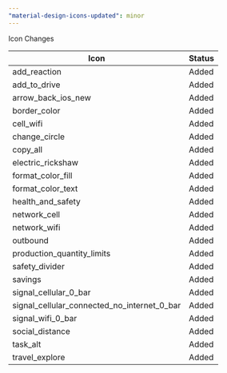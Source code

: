 ```yaml
---
"material-design-icons-updated": minor
---
```


Icon Changes

| Icon                                        | Status |
| ------------------------------------------- | ------ |
| add_reaction                                | Added  |
| add_to_drive                                | Added  |
| arrow_back_ios_new                          | Added  |
| border_color                                | Added  |
| cell_wifi                                   | Added  |
| change_circle                               | Added  |
| copy_all                                    | Added  |
| electric_rickshaw                           | Added  |
| format_color_fill                           | Added  |
| format_color_text                           | Added  |
| health_and_safety                           | Added  |
| network_cell                                | Added  |
| network_wifi                                | Added  |
| outbound                                    | Added  |
| production_quantity_limits                  | Added  |
| safety_divider                              | Added  |
| savings                                     | Added  |
| signal_cellular_0_bar                       | Added  |
| signal_cellular_connected_no_internet_0_bar | Added  |
| signal_wifi_0_bar                           | Added  |
| social_distance                             | Added  |
| task_alt                                    | Added  |
| travel_explore                              | Added  |
